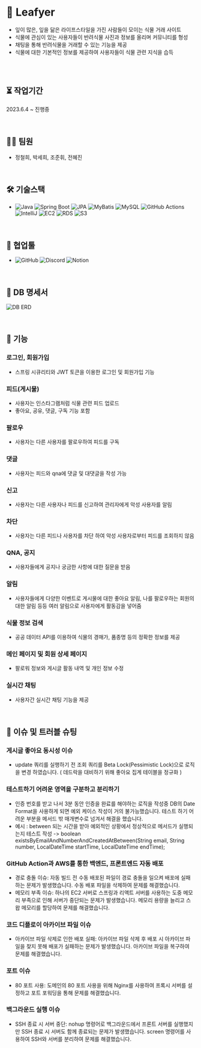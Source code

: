 # 🌿 Leafyer 
- 잎이 많은, 잎을 닮은 라이프스타일을 가진 사람들이 모이는 식물 거래 사이트
- 식물에 관심이 있는 사용자들이 반려식물 사진과 정보를 올리며 커뮤니티를 형성
- 채팅을 통해 반려식물을 거래할 수 있는 기능을 제공 
- 식물에 대한 기본적인 정보를 제공하여 사용자들이 식물 관련 지식을 습득

<br/><br/>

## ⏳ 작업기간 
2023.6.4 ~ 진행중

<br/>

## 👨‍💻 팀원
- 정철희, 박세희, 조준휘, 전혜진

<br/>

## 🛠️ 기술스택
- ![Java](https://img.shields.io/badge/Java-007396?style=flat&logo=Java&logoColor=white)
 ![Spring Boot](https://img.shields.io/badge/Spring%20Boot-6DB33F?style=flat&logo=Spring%20Boot&logoColor=white)
 ![JPA](https://img.shields.io/badge/JPA-6600ff?style=flat&logo=Java&logoColor=white)
 ![MyBatis](https://img.shields.io/badge/MyBatis-F58020?style=flat&logo=Apache%20Tomcat&logoColor=white)
 ![MySQL](https://img.shields.io/badge/MySQL-4479A1?style=flat&logo=MySQL&logoColor=white)
 ![GitHub Actions](https://img.shields.io/badge/GitHub%20Actions-2088FF?style=flat&logo=GitHub%20Actions&logoColor=white)
 ![IntelliJ](https://img.shields.io/badge/IntelliJ-000000?style=flat&logo=IntelliJ%20IDEA&logoColor=white)
 ![EC2](https://img.shields.io/badge/EC2-232F3E?style=flat&logo=Amazon%20AWS&logoColor=white)
 ![RDS](https://img.shields.io/badge/RDS-FF9900?style=flat&logo=Amazon%20RDS&logoColor=white)
 ![S3](https://img.shields.io/badge/S3-569A31?style=flat&logo=Amazon%20S3&logoColor=white)

<br/>

## 🤝 협업툴
- ![GitHub](https://img.shields.io/badge/GitHub-181717?style=flat&logo=GitHub&logoColor=white)
  ![Discord](https://img.shields.io/badge/Discord-7289DA?style=flat&logo=Discord&logoColor=white)
  ![Notion](https://img.shields.io/badge/Notion-000000?style=flat&logo=Notion&logoColor=white)


<br/>

## 🏢 DB 명세서
![DB ERD](https://bucket-leafy.s3.ap-northeast-2.amazonaws.com/db_erd.jpg)

<br/>

## 🎯 기능

### 로그인, 회원가입
- 스프링 시큐리티와 JWT 토큰을 이용한 로그인 및 회원가입 기능
  
### 피드(게시물)
- 사용자는 인스타그램처럼 식물 관련 피드 업로드
- 좋아요, 공유, 댓글, 구독 기능 포함

### 팔로우
- 사용자는 다른 사용자를 팔로우하여 피드를 구독

### 댓글
- 사용자는 피드와 qna에 댓글 및 대댓글을 작성 가능

### 신고
- 사용자는 다른 사용자나 피드를 신고하여 관리자에게 악성 사용자를 알림

### 차단
- 사용자는 다른 피드나 사용자를 차단 하여 악성 사용자로부터 피드를 조회하지 않음
  
### QNA, 공지
- 사용자들에게 공지나 궁금한 사항에 대한 질문을 받음
  
### 알림
- 사용자들에게 다양한 이벤트로 게시물에 대한 좋아요 알림, 나를 팔로우하는 회원의 대한 알림 등등 여러 알림으로 사용자에게 활동감을 넣어줌
  
### 식물 정보 검색
- 공공 데이터 API를 이용하여 식물의 경매가, 품종명 등의 정확한 정보를 제공

### 메인 페이지 및 회원 상세 페이지
- 팔로워 정보와 게시글 활동 내역 및 개인 정보 수정
  
### 실시간 채팅
- 사용자간 실시간 채팅 기능을 제공

<br/>

## 🚩 이슈 및 트러블 슈팅

### 게시글 좋아요 동시성 이슈
- update 쿼리를 실행하기 전 조회 쿼리를 Beta Lock(Pessimistic Lock)으로 로직을 변경 하였습니다. ( 데드락을 대비하기 위해 좋아요 집계 테이블을 정규화 )

### 테스트하기 어려운 영역을 구분하고 분리하기
- 인증 번호를 받고 나서 3분 동안 인증을 완료를 해야하는 로직을 작성중 DB의 Date Format을 사용하게 되면 예외 케이스 작성이 거의 불가능했습니다. 테스트 하기 어려운 부분을 메서드 밖 매개변수로 넘겨서 해결을 했습니다.
 - 예시 : between 되는 시간을 받아 예외적인 상황에서 정상적으로 메서드가 실행되는지 테스트 작성 -> boolean existsByEmailAndNumberAndCreatedAtBetween(String email, String number, LocalDateTime startTime, LocalDateTime endTime);

### GitHub Action과 AWS를 통한 백엔드, 프론트엔드 자동 배포
- 경로 충돌 이슈: 자동 빌드 전 수동 배포된 파일이 경로 충돌을 일으켜 배포에 실패하는 문제가 발생했습니다. 수동 배포 파일을 삭제하여 문제를 해결했습니다.
- 메모리 부족 이슈: 하나의 EC2 서버로 스프링과 리액트 서버를 사용하는 도중 메모리 부족으로 인해 서버가 중단되는 문제가 발생했습니다. 메모리 용량을 늘리고 스왑 메모리를 할당하여 문제를 해결했습니다.

### 코드 디플로이 아카이브 파일 이슈
- 아카이브 파일 삭제로 인한 배포 실패: 아카이브 파일 삭제 후 배포 시 아카이브 파일을 찾지 못해 배포가 실패하는 문제가 발생했습니다. 아카이브 파일을 복구하여 문제를 해결했습니다.

### 포트 이슈
- 80 포트 사용: 도메인의 80 포트 사용을 위해 Nginx를 사용하여 프록시 서버를 설정하고 포트 포워딩을 통해 문제를 해결했습니다.

### 백그라운드 실행 이슈
- SSH 종료 시 서버 중단: nohup 명령어로 백그라운드에서 프론트 서버를 실행했지만 SSH 종료 시 서버도 함께 종료되는 문제가 발생했습니다. screen 명령어를 사용하여 SSH와 서버를 분리하여 문제를 해결했습니다.
